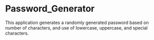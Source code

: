 # Password_Generator
This application generates a randomly generated password based on number of characters, and use of lowercase, uppercase, and special characters.
